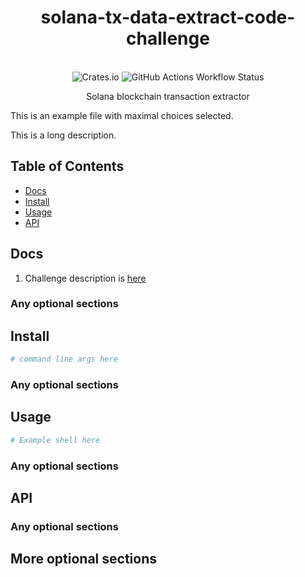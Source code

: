 <div align="center">
    <h1>solana-tx-data-extract-code-challenge</h1>
</div>
<br>
<div align="center">
    <img alt="Crates.io" src="https://img.shields.io/badge/standard--readme-OK-green.svg?style=flat-square">
    <img alt="GitHub Actions Workflow Status" src="https://img.shields.io/github/actions/workflow/status/thebashpotato/vybe-check-challenge/rust.yml?style=flat-square&logo=ubuntu&label=Rust%20Build">
    <br>
    <p>Solana blockchain transaction extractor</p>
</div>


This is an example file with maximal choices selected.

This is a long description.

## Table of Contents

- [Docs](#docs)
- [Install](#install)
- [Usage](#usage)
- [API](#api)

## Docs

1. Challenge description is [here](./docs/challenge-description.md)

### Any optional sections

## Install


```bash
# command line args here
```


### Any optional sections

## Usage

```bash
# Example shell here
```


### Any optional sections

## API

### Any optional sections

## More optional sections

